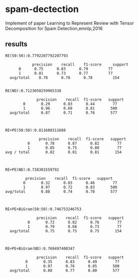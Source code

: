 # spam-dectection
Implement of paper Learning to Represent Review with Tensor Decomposition for Spam Detection,emnlp,2016

## results

    RE(50:50):0.7792207792207793

                precision    recall    f1-score     support
          0      0.75      0.83      0.79         77    
          1      0.81      0.73      0.77         77   
      avg/total    0.78      0.78      0.78         154 


    RE(ND):0.7123050259965338

                  precision    recall  f1-score   support
            0       0.29      0.83      0.44        77
            1       0.96      0.69      0.81       500
      avg/total     0.87      0.71      0.76       577
 


    RE+PE(50:50):0.811688311688

                   precision    recall  f1-score   support
              0       0.78      0.87      0.82        77
              1       0.85      0.75      0.80        77
    avg / total       0.82      0.81      0.81       154



    RE+PE(ND):0.738301559792

             precision    recall  f1-score   support
            0       0.32      0.83      0.46        77
            1       0.97      0.72      0.83       500
    avg/total       0.88      0.74      0.78       577



    RE+PE+BiGram(50:50):0.746753246753

                  precision    recall  f1-score   support
              0       0.72      0.82      0.76        77
              1       0.79      0.68      0.73        77
      avg/total       0.75      0.75      0.75       154



    RE+PE+BiGram(ND):0.769497400347

                  precision    recall  f1-score   support
             0       0.35      0.83      0.49        77
             1       0.97      0.76      0.85       500
      avg/total      0.88      0.77      0.80       577





